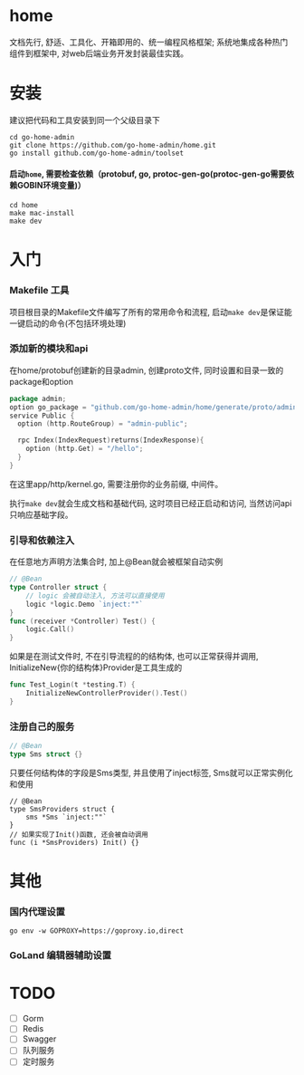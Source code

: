 # home
文档先行, 舒适、工具化、开箱即用的、统一编程风格框架; 系统地集成各种热门组件到框架中, 对web后端业务开发封装最佳实践。

# 安装
建议把代码和工具安装到同一个父级目录下
~~~~shell
cd go-home-admin
git clone https://github.com/go-home-admin/home.git
go install github.com/go-home-admin/toolset
~~~~

#### 启动`home`, 需要检查依赖（protobuf, go, protoc-gen-go(protoc-gen-go需要依赖GOBIN环境变量)）
~~~~shell
cd home
make mac-install
make dev
~~~~

# 入门
### Makefile 工具
项目根目录的Makefile文件编写了所有的常用命令和流程, 启动`make dev`是保证能一键启动的命令(不包括环境处理)

### 添加新的模块和api
在home/protobuf创建新的目录admin, 创建proto文件, 同时设置和目录一致的package和option
~~~~go
package admin;
option go_package = "github.com/go-home-admin/home/generate/proto/admin";
service Public {
  option (http.RouteGroup) = "admin-public";

  rpc Index(IndexRequest)returns(IndexResponse){
    option (http.Get) = "/hello";
  }
}
~~~~
在这里app/http/kernel.go, 需要注册你的业务前缀, 中间件。

执行`make dev`就会生成文档和基础代码, 这时项目已经正启动和访问, 当然访问api只响应基础字段。

### 引导和依赖注入
在任意地方声明方法集合时, 加上@Bean就会被框架自动实例
~~~~go
// @Bean
type Controller struct {
    // logic 会被自动注入, 方法可以直接使用
    logic *logic.Demo `inject:""`
}
func (receiver *Controller) Test() {
    logic.Call()
}
~~~~
如果是在测试文件时, 不在引导流程的的结构体, 也可以正常获得并调用, InitializeNew{你的结构体}Provider是工具生成的
~~~~go
func Test_Login(t *testing.T) {
    InitializeNewControllerProvider().Test()
}
~~~~

### 注册自己的服务
~~~~go
// @Bean
type Sms struct {}
~~~~
只要任何结构体的字段是Sms类型, 并且使用了inject标签, Sms就可以正常实例化和使用
~~~~
// @Bean
type SmsProviders struct {
    sms *Sms `inject:""`
}
// 如果实现了Init()函数, 还会被自动调用
func (i *SmsProviders) Init() {}
~~~~

# 其他
### 国内代理设置
~~~~shell
go env -w GOPROXY=https://goproxy.io,direct
~~~~

### GoLand 编辑器辅助设置


# TODO
- [ ] Gorm
- [ ] Redis
- [ ] Swagger
- [ ] 队列服务
- [ ] 定时服务